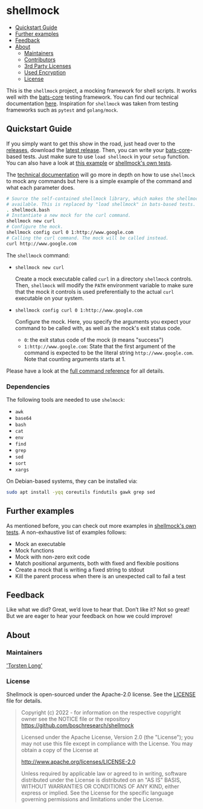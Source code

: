 <!---
  Copyright (c) 2022 - for information on the respective copyright owner
  see the NOTICE file or the repository
  https://github.com/boschresearch/shellmock
  
  Licensed under the Apache License, Version 2.0 (the "License"); you may not
  use this file except in compliance with the License. You may obtain a copy of
  the License at
  
    http://www.apache.org/licenses/LICENSE-2.0
  
  Unless required by applicable law or agreed to in writing, software
  distributed under the License is distributed on an "AS IS" BASIS, WITHOUT
  WARRANTIES OR CONDITIONS OF ANY KIND, either express or implied. See the
  License for the specific language governing permissions and limitations under
  the License.
-->

# shellmock <!-- omit in toc -->

- [Quickstart Guide](#quickstart-guide)
- [Further examples](#further-examples)
- [Feedback](#feedback)
- [About](#about)
  - [Maintainers](#maintainers)
  - [Contributors](#contributors)
  - [3rd Party Licenses](#3rd-party-licenses)
  - [Used Encryption](#used-encryption)
  - [License](#license)

This is the `shellmock` project, a mocking framework for shell scripts.
It works well with the [bats-core] testing framework.
You can find our technical documentation [here](./docs/README.md).
Inspiration for `shellmock` was taken from testing frameworks such as `pytest`
and `golang/mock`.

[bats-core]: https://bats-core.readthedocs.io/ "bats core website"

## Quickstart Guide

If you simply want to get this show in the road, just head over to the
[releases], download the [latest release][latest-release].
Then, you can write your [bats-core]-based tests.
Just make sure to use `load shellmock` in your `setup` function.
You can also have a look at [this example](./docs/example.md) or
[shellmock's own tests][shellmock-tests].

The [technical documentation](./docs/README.md) will go more in depth on how to
use `shellmock` to mock any commands but here is a simple example of the command
and what each parameter does.

```bash
# Source the self-contained shellmock library, which makes the shellmock command
# available. This is replaced by "load shellmock" in bats-based tests.
. shellmock.bash
# Instantiate a new mock for the curl command.
shellmock new curl
# Configure the mock.
shellmock config curl 0 1:http://www.google.com
# Calling the curl command. The mock will be called instead.
curl http://www.google.com
```

The `shellmock` command:

- `shellmock new curl`

  Create a mock executable called `curl` in a directory `shellmock` controls.
  Then, `shellmock` will modify the `PATH` environment variable to make
  sure that the mock it controls is used preferentially to the actual
  `curl` executable on your system.

- `shellmock config curl 0 1:http://www.google.com`

  Configure the mock.
  Here, you specify the arguments you expect your command
  to be called with, as well as the mock's exit status code.

  - `0`: the exit status code of the mock (`0` means "success")
  - `1:http://www.google.com`: State that the first argument of the command
    is expected to be the literal string `http://www.google.com`.
    Note that counting arguments starts at 1.

Please have a look at the [full command reference](./docs/usage.md) for all
details.

[shellmock-tests]: ./tests/main.bats "shellmock tests"
[releases]: https://github.boschdevcloud.com/bios-bcai/shellmock/releases "releases"
[latest-release]: https://github.com/boschresearch/shellmock/releases/latest "latest release"

### Dependencies

The following tools are needed to use `shelmock`:

- `awk`
- `base64`
- `bash`
- `cat`
- `env`
- `find`
- `grep`
- `sed`
- `sort`
- `xargs`

On Debian-based systems, they can be installed via:

```bash
sudo apt install -yqq coreutils findutils gawk grep sed
```

## Further examples

As mentioned before, you can check out more examples in [shellmock's own
tests][shellmock-tests].
A non-exhaustive list of examples follows:

- Mock an executable
- Mock functions
- Mock with non-zero exit code
- Match positional arguments, both with fixed and flexible positions
- Create a mock that is writing a fixed string to stdout
- Kill the parent process when there is an unexpected call to fail a test

## Feedback

Like what we did?
Great, we’d love to hear that.
Don’t like it?
Not so great!
But we are eager to hear your feedback on how we could improve!

## About

### Maintainers

['Torsten Long'](https://github.com/razziel89)

### License

Shellmock is open-sourced under the Apache-2.0 license.
See the [LICENSE](./LICENSE) file for details.

> Copyright (c) 2022 - for information on the respective copyright owner
> see the NOTICE file or the repository
> https://github.com/boschresearch/shellmock
> 
> Licensed under the Apache License, Version 2.0 (the "License"); you may not
> use this file except in compliance with the License. You may obtain a copy of
> the License at
> 
>   http://www.apache.org/licenses/LICENSE-2.0
> 
> Unless required by applicable law or agreed to in writing, software
> distributed under the License is distributed on an "AS IS" BASIS, WITHOUT
> WARRANTIES OR CONDITIONS OF ANY KIND, either express or implied. See the
> License for the specific language governing permissions and limitations under
> the License.

<!---
  Copyright (c) 2022 - for information on the respective copyright owner
  see the NOTICE file or the repository
  https://github.com/boschresearch/shellmock
  
  Licensed under the Apache License, Version 2.0 (the "License"); you may not
  use this file except in compliance with the License. You may obtain a copy of
  the License at
  
    http://www.apache.org/licenses/LICENSE-2.0
  
  Unless required by applicable law or agreed to in writing, software
  distributed under the License is distributed on an "AS IS" BASIS, WITHOUT
  WARRANTIES OR CONDITIONS OF ANY KIND, either express or implied. See the
  License for the specific language governing permissions and limitations under
  the License.
-->

